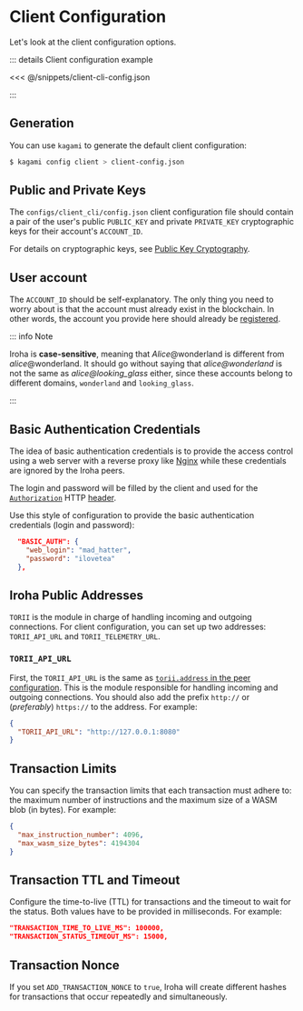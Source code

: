 # Client Configuration

Let's look at the client configuration options.

::: details Client configuration example

<<< @/snippets/client-cli-config.json

:::

## Generation

You can use `kagami` to generate the default client configuration:

```bash
$ kagami config client > client-config.json
```

## Public and Private Keys

The `configs/client_cli/config.json` client configuration file should contain a pair of the user's public `PUBLIC_KEY` and private `PRIVATE_KEY` cryptographic keys for their account's `ACCOUNT_ID`.

For details on cryptographic keys, see [Public Key Cryptography](../security/public-key-cryptography.md).

## User account

The `ACCOUNT_ID` should be self-explanatory. The only thing you need to worry about is that the account must already
exist in the blockchain. In other words, the account you provide here should already be
[registered](/guide/blockchain/instructions.md#un-register).

::: info Note

Iroha is **case-sensitive**, meaning that _Alice_@wonderland is different from _alice_@wonderland. It should go without
saying that _alice@wonderland_ is not the same as _alice@looking_glass_ either, since these accounts belong to different
domains, `wonderland` and `looking_glass`.

:::

## Basic Authentication Credentials

The idea of basic authentication credentials is to provide the access control using a web server with a reverse proxy
like [Nginx](https://www.nginx.com/) while these credentials are ignored by the Iroha peers.

The login and password will be filled by the client and used for the
[`Authorization`](https://developer.mozilla.org/en-US/docs/Web/HTTP/Headers/Authorization) HTTP
[header](https://developer.mozilla.org/en-US/docs/Web/HTTP/Headers).

Use this style of configuration to provide the basic authentication credentials (login and password):

```json
  "BASIC_AUTH": {
    "web_login": "mad_hatter",
    "password": "ilovetea"
  },
```

## Iroha Public Addresses

`TORII` is the module in charge of handling incoming and outgoing connections. For client configuration, you can set up
two addresses: `TORII_API_URL` and `TORII_TELEMETRY_URL`.

### `TORII_API_URL`

First, the `TORII_API_URL` is the same as
[`torii.address` in the peer configuration](/reference/config/torii-params#torii-address). This is the module
responsible for handling incoming and outgoing connections. You should also add the prefix `http://` or (_preferably_)
`https://` to the address. For example:

```json
{
  "TORII_API_URL": "http://127.0.0.1:8080"
}
```

## Transaction Limits

You can specify the transaction limits that each transaction must adhere to: the maximum number of instructions and the
maximum size of a WASM blob (in bytes). For example:

```json
{
  "max_instruction_number": 4096,
  "max_wasm_size_bytes": 4194304
}
```

## Transaction TTL and Timeout

Configure the time-to-live (TTL) for transactions and the timeout to wait for the status. Both values have to be
provided in milliseconds. For example:

```json
"TRANSACTION_TIME_TO_LIVE_MS": 100000,
"TRANSACTION_STATUS_TIMEOUT_MS": 15000,
```

## Transaction Nonce

If you set `ADD_TRANSACTION_NONCE` to `true`, Iroha will create different hashes for transactions that occur repeatedly
and simultaneously.
